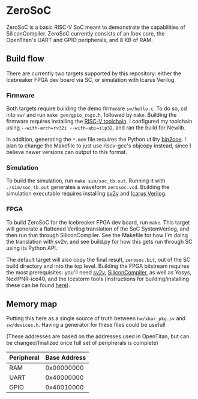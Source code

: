 # ZeroSoC

ZeroSoC is a basic RISC-V SoC meant to demonstrate the capabilities of
SiliconCompiler. ZeroSoC currently consists of an Ibex core, the OpenTitan's
UART and GPIO peripherals, and 8 KB of RAM.

## Build flow

There are currently two targets supported by this repository: either the
Icebreaker FPGA dev board via SC, or simulation with Icarus Verilog.

### Firmware

Both targets require building the demo firmware `sw/hello.c`. To do so, cd into
`sw/` and run `make gen/gpio_regs.h`, followed by `make`. Building the
firmware requires installing the [RISC-V
toolchain](https://github.com/riscv/riscv-gnu-toolchain). I configured my
toolchain using `--with-arch=rv32i --with-abi=ilp32`, and ran the build for
Newlib.

In addition, generating the `*.mem` file requires the Python utility
[bin2coe](https://github.com/anishathalye/bin2coe). I plan to change the
Makefile to just use riscv-gcc's objcopy instead, since I believe newer versions
can output to this format.

### Simulation

To build the simulation, run `make sim/soc_tb.out`. Running it with
`./sim/soc_tb.out` generates a waveform `zerosoc.vcd`. Building the
simulation executable requires installing [sv2v](https://github.com/zachjs/sv2v) and [Icarus Verilog](http://iverilog.icarus.com/).

### FPGA

To build ZeroSoC for the Icebreaker FPGA dev board, run `make`. This target will
generate a flattened Verilog translation of the SoC SystemVerilog, and then run
that through SiliconCompiler. See the Makefile for how I'm doing the translation
with sv2v, and see build.py for how this gets run through SC using its Python API.

The default target will also copy the final result, `zerosoc.bit`, out of the SC
build directory and into the top level. Building the FPGA bitstream requires the
most prerequisites: you'll need [sv2v](https://github.com/zachjs/sv2v),
[SiliconCompiler](https://github.com/siliconcompiler/siliconcompiler/), as well
as Yosys, NextPNR-ice40, and the Icestorm tools (instructions for
building/installing these can be found
[here](http://www.clifford.at/icestorm/)).

## Memory map

Putting this here as a single source of truth between `hw/xbar_pkg.sv` and
`sw/devices.h`. Having a generator for these files could be useful!

(These addresses are based on the addresses used in OpenTitan, but can be
changed/finalized once full set of peripherals is complete)

Peripheral | Base Address
-----------|-------------
RAM        | 0x00000000
UART       | 0x40000000
GPIO       | 0x40010000
